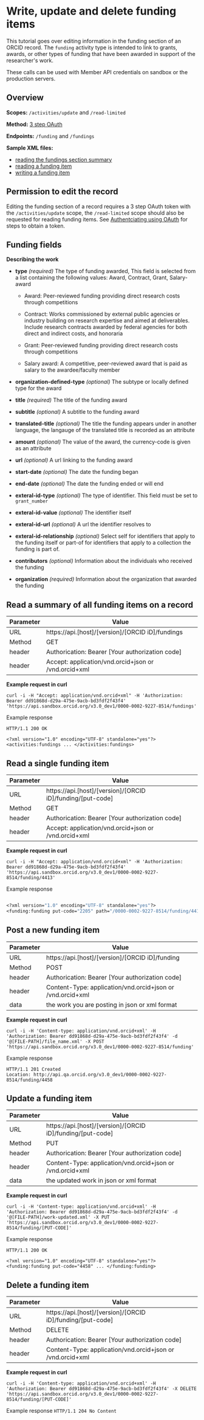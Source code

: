 # Write, update and delete funding items

This tutorial goes over editing information in the funding section of an ORCID record. The ```funding``` activity type is intended to link to grants, awards, or other types of funding that have been awarded in support of the researcher's work.

These calls can be used with Member API credentials on sandbox or the production servers.

## Overview

**Scopes:** ```/activities/update``` and ```/read-limited```

**Method:** [3 step OAuth](https://github.com/ORCID/ORCID-Source/blob/master/orcid-api-web/README.md#authenticating-users-and-using-oauth--openid-connect)

**Endpoints:** ```/funding``` and ```/fundings```

**Sample XML files:**
  * [reading the fundings section summary](https://github.com/ORCID/ORCID-Source/blob/master/orcid-model/src/main/resources/record_3.0_dev1/samples/read_samples/fundings-3.0_dev1.xml)
  * [reading a funding item](https://github.com/ORCID/ORCID-Source/blob/master/orcid-model/src/main/resources/record_3.0_dev1/samples/read_samples/funding-3.0_dev1.xml)
  * [writing a funding item](https://github.com/ORCID/ORCID-Source/blob/master/orcid-model/src/main/resources/record_3.0_dev1/samples/write_samples/funding-3.0_dev1.xml)
  
## Permission to edit the record
Editing the funding section of a record requires a 3 step OAuth token with the ```/activities/update``` scope, the ```/read-limited``` scope should also be requested for reading funding items. See [Authentciating using OAuth](https://github.com/ORCID/ORCID-Source/blob/master/orcid-api-web/README.md#authenticating-users-and-using-oauth--openid-connect) for steps to obtain a token.

## Funding fields

**Describing the work**
- **type** _(required)_ The type of funding awarded, This field is selected from a list containing the following values: Award, Contract, Grant, Salary-award
    - Award: Peer-reviewed funding providing direct research costs through competitions

    - Contract: Works commissioned by external public agencies or industry building on research expertise and aimed at deliverables. Include research contracts awarded by federal agencies for both direct and indirect costs, and honoraria

    - Grant: Peer-reviewed funding providing direct research costs through competitions

    - Salary award: A competitive, peer-reviewed award that is paid as salary to the awardee/faculty member


- **organization-defined-type** _(optional)_ The subtype or locally defined type for the award 

- **title** _(required)_ The title of the funding award

- **subtitle** _(optional)_ A subtitle to the funding award

- **translated-title** _(optional)_ The title the funding appears under in another language, the langauge of the translated title is recorded as an attribute

- **amount** _(optional)_ The value of the award, the currency-code is given as an attribute

- **url** _(optional)_ A url linking to the funding award

- **start-date** _(optional)_ The date the funding began

- **end-date** _(optional)_ The date the funding ended or will end

- **exteral-id-type** _(optional)_ The type of identifier. This field must be set to ```grant_number```

- **exteral-id-value** _(optional)_ The identifier itself

- **exteral-id-url** _(optional)_ A url the identifier resolves to

- **exteral-id-relationship** _(optional)_ Select self for identifiers that apply to the funding itself or part-of for identifiers that apply to a collection the funding is part of.

- **contributors** _(optional)_ Information about the individuals who received the funding

- **organization** _(required)_ Information about the organization that awarded the funding

## Read a summary of all funding items on a record

| Parameter | Value        |
|--------------------|--------------------------|
| URL 				| https://api.[host]/[version]/[ORCID iD]/fundings |
| Method    | GET |
| header      | Authorication: Bearer [Your authorization code] |
| header      | Accept: application/vnd.orcid+json or /vnd.orcid+xml|


**Example request in curl**

```
curl -i -H "Accept: application/vnd.orcid+xml" -H 'Authorization: Bearer dd91868d-d29a-475e-9acb-bd3fdf2f43f4' 'https://api.sandbox.orcid.org/v3.0_dev1/0000-0002-9227-8514/fundings'
```
Example response
```
HTTP/1.1 200 OK

<?xml version="1.0" encoding="UTF-8" standalone="yes"?>
<activities:fundings ... </activities:fundings>
```

## Read a single funding item

| Parameter | Value        |
|--------------------|--------------------------|
| URL 				| https://api.[host]/[version]/[ORCID iD]/funding/[put-code] |
| Method    | GET |
| header      | Authorication: Bearer [Your authorization code] |
| header      | Accept: application/vnd.orcid+json or /vnd.orcid+xml|


**Example request in curl**

```
curl -i -H "Accept: application/vnd.orcid+xml" -H 'Authorization: Bearer dd91868d-d29a-475e-9acb-bd3fdf2f43f4' 'https://api.sandbox.orcid.org/v3.0_dev1/0000-0002-9227-8514/funding/4413'
```

Example response
```HTTP/1.1 200 OK

<?xml version="1.0" encoding="UTF-8" standalone="yes"?>
<funding:funding put-code="2205" path="/0000-0002-9227-8514/funding/4413" ... </funding:funding> 
```

## Post a new funding item

| Parameter | Value        |
|--------------------|--------------------------|
| URL 				| https://api.[host]/[version]/[ORCID iD]/funding |
| Method    | POST |
| header      | Authorication: Bearer [Your authorization code] |
| header      | Content-Type: application/vnd.orcid+json or /vnd.orcid+xml|
| data        | the work you are posting in json or xml format | 

**Example request in curl**
```
curl -i -H 'Content-type: application/vnd.orcid+xml' -H 'Authorization: Bearer dd91868d-d29a-475e-9acb-bd3fdf2f43f4' -d '@[FILE-PATH]/file_name.xml' -X POST 'https://api.sandbox.orcid.org/v3.0_dev1/0000-0002-9227-8514/funding'
```

Example response
```
HTTP/1.1 201 Created
Location: http://api.qa.orcid.org/v3.0_dev1/0000-0002-9227-8514/funding/4458
```

## Update a funding item

| Parameter | Value        |
|--------------------|--------------------------|
| URL 				| https://api.[host]/[version]/[ORCID iD]/funding/[put-code] |
| Method    | PUT |
| header      | Authorication: Bearer [Your authorization code] |
| header      | Content-Type: application/vnd.orcid+json or /vnd.orcid+xml|
| data        | the updated work in json or xml format | 

**Example request in curl**
```
curl -i -H 'Content-type: application/vnd.orcid+xml' -H 'Authorization: Bearer dd91868d-d29a-475e-9acb-bd3fdf2f43f4' -d '@[FILE-PATH]/work-updated.xml' -X PUT 'https://api.sandbox.orcid.org/v3.0_dev1/0000-0002-9227-8514/funding/[PUT-CODE]'
```

Example response
```
HTTP/1.1 200 OK

<?xml version="1.0" encoding="UTF-8" standalone="yes"?>
<funding:funding put-code="4458" ... </funding:funding>
```

## Delete a funding item

| Parameter | Value        |
|--------------------|--------------------------|
| URL 				| https://api.[host]/[version]/[ORCID iD]/funding/[put-code] |
| Method    | DELETE |
| header      | Authorication: Bearer [Your authorization code] |
| header      | Content-Type: application/vnd.orcid+json or /vnd.orcid+xml|

**Example request in curl**
```
curl -i -H 'Content-type: application/vnd.orcid+xml' -H 'Authorization: Bearer dd91868d-d29a-475e-9acb-bd3fdf2f43f4' -X DELETE 'https://api.sandbox.orcid.org/v3.0_dev1/0000-0002-9227-8514/funding/[PUT-CODE]'
```

Example response
```HTTP/1.1 204 No Content```
